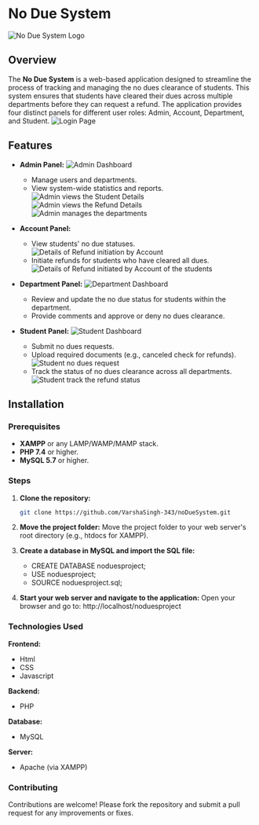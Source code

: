 # No Due System

![No Due System Logo](images/Home.jpg)

## Overview

The **No Due System** is a web-based application designed to streamline the process of tracking and managing the no dues clearance of students. This system ensures that students have cleared their dues across multiple departments before they can request a refund. The application provides four distinct panels for different user roles: Admin, Account, Department, and Student.
![Login Page](images/login%20page.jpg)

## Features

- **Admin Panel:**
![Admin Dashboard](images/admin%20dashboard.jpg)
  - Manage users and departments.
  - View system-wide statistics and reports.
![Admin views the Student Details](images/view%20student.jpg)
![Admin views the Refund Details](images/refund%20details.jpg)
![Admin manages the departments](images/department%20management.jpg)

- **Account Panel:**
  - View students' no due statuses.
  ![Details of Refund initiation by Account](images/account%20refund%20initiation.jpg)
  - Initiate refunds for students who have cleared all dues.
![Details of Refund initiated by Account of the students](images/account%20initiated%20refunds.jpg)

- **Department Panel:**
![Department Dashboard](images/department%20dashboard.jpg)
  - Review and update the no due status for students within the department.
  - Provide comments and approve or deny no dues clearance.


- **Student Panel:**
![Student Dashboard](images/student%20dashboard.jpg)
  - Submit no dues requests.
  - Upload required documents (e.g., canceled check for refunds).
  ![Student no dues request](images/student%20request.jpg)
  - Track the status of no dues clearance across all departments.
  ![Student track the refund status](images/track%20dues.jpg)


## Installation

### Prerequisites
- **XAMPP** or any LAMP/WAMP/MAMP stack.
- **PHP 7.4** or higher.
- **MySQL 5.7** or higher.

### Steps

1. **Clone the repository:**
   ```bash
   git clone https://github.com/VarshaSingh-343/noDueSystem.git

2. **Move the project folder:** 
    Move the project folder to your web server's root directory (e.g., htdocs for XAMPP).

3. **Create a database in MySQL and import the SQL file:**

    - CREATE DATABASE noduesproject;
    - USE noduesproject;
    - SOURCE noduesproject.sql;

3. **Start your web server and navigate to the application:** 
    Open your browser and go to: http://localhost/noduesproject

### Technologies Used

**Frontend:**
- Html
- CSS
- Javascript

**Backend:**
- PHP 

**Database:**
- MySQL

**Server:**
- Apache (via XAMPP)

### Contributing
Contributions are welcome! Please fork the repository and submit a pull request for any improvements or fixes.